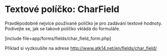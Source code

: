 Textové políčko: CharField
==========================

Pravděpodobně nejvíce používané políčko je pro zadávání textové hodnoty. Podívejte se, jak se takové políčko vkládá do formuláře.

[include file=app/forms/fields/char_field_form.php]

Příklad si vyzkoušíte na adrese <http://www.atk14.net/en/fields/char_field/>
